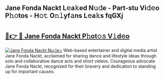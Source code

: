 ## Jane Fonda Nackt L𝚎a𝚔ed N𝚞𝚍e - Part-stu Vi𝚍𝚎o P𝚑𝚘tos - H𝚘𝚝 O𝚗𝚕yf𝚊ns L𝚎a𝚔s fqGXj

# <h2><a href="http://kf4o0y2.oniu.top/?m=Jane+Fonda+Nackt">🔗👉 🔴 Jane Fonda Nackt P𝚑ot𝚘𝚜 V𝚒d𝚎o</a></h2>

[![Jane Fonda Nackt Nu𝚍e𝚜](https://i.imgur.com/0qMVB7G.gif)](http://kf4o0y2.oniu.top/?m=Jane+Fonda+Nackt)
Web-based entertainer and digital media artist Jane Fonda Nackt, acclaimed for sharing dance and lifestyle ideas through solo and collaborative dance acts and short videos. Courageous advocate Jane Fonda Nackt, recognized for their bravery and dedication to standing up for important causes.  
